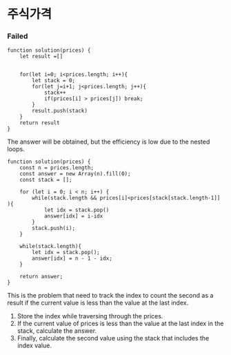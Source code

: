 # 주식가격
### Failed

```
function solution(prices) {
    let result =[]
    
    
    for(let i=0; i<prices.length; i++){
        let stack = 0;
        for(let j=i+1; j<prices.length; j++){
            stack++
            if(prices[i] > prices[j]) break;
        }
        result.push(stack)
    }
    return result
}
```

The answer will be obtained, but the efficiency is low due to the nested loops.


```
function solution(prices) {
    const n = prices.length;
    const answer = new Array(n).fill(0);
    const stack = [];

    for (let i = 0; i < n; i++) {
        while(stack.length && prices[i]<prices[stack[stack.length-1]] ){
            let idx = stack.pop()
            answer[idx] = i-idx
        }
        stack.push(i);
    }
    
    while(stack.length){
        let idx = stack.pop();
        answer[idx] = n - 1 - idx;
    }

    return answer;
}
```

This is the problem that need to track the index to count the second as a result if the current value is less than the value at the last index.

1. Store the index while traversing through the prices.
2. If the current value of prices is less than the value at the last index in the stack, calculate the answer.
3. Finally, calculate the second value using the stack that includes the index value.